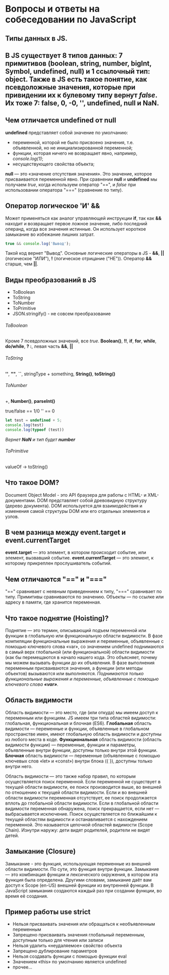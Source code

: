Вопросы и ответы на собеседовании по JavaScript
===============================================

Типы данных в JS.
-----------------

В JS существует **8** типов данных: 7 примитивов (**boolean**, **string**, **number**, **bigInt**, **Symbol**, **undefined**, **null**) и 
1 ссылочный тип: **object**. Также в JS есть такое понятие, как псевдоложные значения, которые при привидении их к булевому типу 
вернут *false*. Их тоже 7: **false**, **0**, **-0**, **''**, **undefined**, **null** и **NaN**.
-------------------


Чем отличается undefined от null
--------------------------------

**undefined** представляет собой значение по умолчанию:
* переменной, которой не было присвоено значения, т.е. объявленной, но не инициализированной переменной;
* функции, которая ничего не возвращает явно, например, *console.log(1)*;
* несуществующего свойства объекта;

**null** — это «значение отсутствия значения». Это значение, которое присваивается переменной явно.
При сравнении **null** и **undefined** мы получаем *true*, когда используем оператор "==", и *false* при использовании оператора "==="
(сравнение по типу).




Оператор логическое 'И' **&&**
------------------------------

Может применяться как аналог управляющей инструкции **if**, так как **&&** находит и возвращает первое ложное значение,
либо последний операнд, когда все значения истинные. Он использует короткое замыкание во избежание лишних затрат.
```javascript
true && console.log('Вывод');
```
Такой код вернет "Вывод".
Основные логические операторы в JS - **&&**, **||** (логическое "ИЛИ"), **!** (логическое отрицание ("НЕ")).
Оператор **&&** старше, чем **||**.



Виды преобразований в JS
------------------------

* ToBoolean
* ToString
* ToNumber
* ToPrimitive
* JSON.stringify() - не совсем преобразование

###### ToBoolean
Кроме 7 псевдоложных значений, все *true*.
**Boolean()**, **!!**, **if**, **for**, **while**, **do/while**, **? :**,
левая часть **&&**, **||**

###### ToString
**''**, **""**, **``**, stringType + something, **String()**, **toString()**

###### ToNumber
+, **Number()**, **parseInt()** 

true/false == 1/0
'' == 0
```javascript
let test = undefined + 5;
console.log(test)
console.log(typeof (test))
```
*Вернет **NaN** и тип будет **number***

###### ToPrimitive
valueOf -> toString()



Что такое DOM?
--------------

Document Object Model - это API браузера для работы с HTML- и XML-документами.
DOM представляет собой древовидную структуру (дерево документа). DOM используется 
для взаимодействия и изменения самой структуры DOM или его отдельных элементов и узлов.



В чем разница между event.target и event.currentTarget
------------------------------------------------------

**event.target** — это элемент, в котором происходит событие, или элемент, вызвавший событие.
**event.currentTarget** — это элемент, к которому прикреплен прослушиватель событий.



Чем отличаются "==" и "==="
---------------------------

"==" сравнивает с неявным приведеннием к типу, "===" сравнивает по типу.
Примитивы сравниваются по значению. Объекты — по ссылке или адресу в памяти, где хранится переменная.


Что такое поднятие (Hoisting)?
---------------------------------
Поднятие — это термин, описывающий подъем переменной или функции в глобальную или функциональную области видимости.
В фазе компиляции функциональные выражения и переменные, объявленные с помощью ключевого слова «var», со значением undefined 
поднимаются в самый верх глобальной (или функциональной) области видимости (как бы перемещаются в начало нашего кода. 
Это объясняет, почему мы можем вызывать функции до их объявления. В фазе выполнения переменным присваиваются значения, а функции
(или методы объектов) вызываются или выполняются.
*Поднимаются только функциональные выражения и переменные, объявленные с помощью ключевого слова **«var»**.*


Область видимости
--------------------
Область видимости — это место, где (или откуда) мы имеем доступ к переменным или функциям. JS имеем три типа областей видимости: 
глобальная, функциональная и блочная (ES6).
**Глобальная** область видимости — переменные и функции, объявленные в глобальном пространстве имен, имеют глобальную область видимости 
и доступны из любого места в коде.
**Функциональная** область видимости (область видимости функции) — переменные, функции и параметры, объявленные внутри функции, 
доступны только внутри этой функции.
**Блочная** область видимости — переменные (объявленные с помощью ключевых слов «let» и «const») внутри блока ({ }), доступны только внутри него.

Область видимости — это также набор правил, по которым осуществляется поиск переменной. Если переменной не существует в текущей области видимости, 
ее поиск производится выше, во внешней по отношению к текущей области видимости. Если и во внешней области видимости переменная отсутствует, ее 
поиск продолжается вплоть до глобальной области видимости. Если в глобальной области видимости переменная обнаружена, поиск прекращается, если нет 
— выбрасывается исключение. Поиск осуществляется по ближайшим к текущей областям видимости и останавливается с нахождением переменной. 
Это называется цепочкой областей видимости (Scope Chain).
Изнутри наружу: дети видят родителей, родители не видят детей.


Замыкание (Closure)
-----------------------
Замыкание - это функция, использующая переменные из внешней области видимости. По сути, это функция внутри функции.
Замыкание — это комбинация функции и лексического окружения, в котором эта функция была определена. Другими словами, 
замыкание даёт вам доступ к Scope (en-US) внешней функции из внутренней функции. В JavaScript замыкания создаются каждый 
раз при создании функции, во время её создания.


Пример работы use strict
----------------------------
* Нельзя присваивать значения или обращаться к необъявленным переменным
* Запрещено присваивать значения глобальный переменным, доступным только для чтения или записи
* Нельзя удалить «неудаляемое» свойство объекта
* Запрещено дублирование параметров
* Нельзя создавать функции с помощью функции eval
* Значением «this» по умолчанию является undefined
* прочее...




